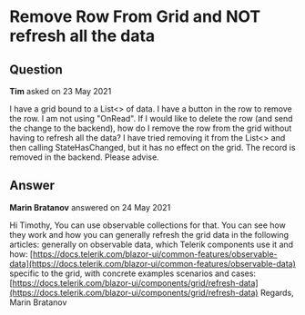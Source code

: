 # Remove Row From Grid and NOT refresh all the data

## Question

**Tim** asked on 23 May 2021

I have a grid bound to a List<> of data. I have a button in the row to remove the row. I am not using "OnRead". If I would like to delete the row (and send the change to the backend), how do I remove the row from the grid without having to refresh all the data? I have tried removing it from the List<> and then calling StateHasChanged, but it has no effect on the grid. The record is removed in the backend. Please advise.

## Answer

**Marin Bratanov** answered on 24 May 2021

Hi Timothy, You can use observable collections for that. You can see how they work and how you can generally refresh the grid data in the following articles: generally on observable data, which Telerik components use it and how: [https://docs.telerik.com/blazor-ui/common-features/observable-data](https://docs.telerik.com/blazor-ui/common-features/observable-data) specific to the grid, with concrete examples scenarios and cases: [https://docs.telerik.com/blazor-ui/components/grid/refresh-data](https://docs.telerik.com/blazor-ui/components/grid/refresh-data) Regards, Marin Bratanov
